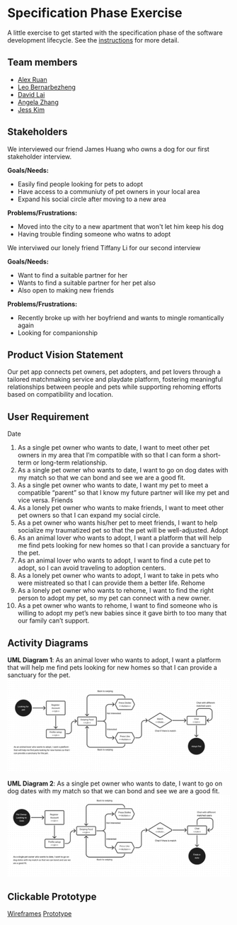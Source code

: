 # Specification Phase Exercise

A little exercise to get started with the specification phase of the software development lifecycle. See the [instructions](instructions.md) for more detail.

## Team members

- [Alex Ruan](https://github.com/axruan)
- [Leo Bernarbezheng](https://github.com/leonaurdo)
- [David Lai](https://github.com/danonymouse)
- [Angela Zhang](https://github.com/angelazzh)
- [Jess Kim](https://github.com/jessiekim0)

## Stakeholders

We interviewed our friend James Huang who owns a dog for our first stakeholder interview.

**Goals/Needs:**
- Easily find people looking for pets to adopt
- Have access to a communiuty of pet owners in your local area
- Expand his social circle after moving to a new area

**Problems/Frustrations:**
- Moved into the city to a new apartment that won't let him keep his dog
- Having trouble finding someone who watns to adopt

We interviwed our lonely friend Tiffany Li for our second interview

**Goals/Needs:**
- Want to find a suitable partner for her
- Wants to find a suitable partner for her pet also
- Also open to making new friends

**Problems/Frustrations:**
- Recently broke up with her boyfriend and wants to mingle romantically again
- Looking for companionship


## Product Vision Statement

Our pet app connects pet owners, pet adopters, and pet lovers through a tailored matchmaking service and playdate platform, fostering meaningful relationships between people and pets while supporting rehoming efforts based on compatibility and location.

## User Requirement

Date
1. As a single pet owner who wants to date, I want to meet other pet owners in my area that I’m compatible with so that I can form a short-term or long-term relationship.
2. As a single pet owner who wants to date, I want to go on dog dates with my match so that we can bond and see we are a good fit.
3. As a single pet owner who wants to date, I want my pet to meet a compatible “parent” so that I know my future partner will like my pet and vice versa.
Friends 
4. As a lonely pet owner who wants to make friends, I want to meet other pet owners so that I can expand my social circle.
5. As a pet owner who wants his/her pet to meet friends, I want to help socialize my traumatized pet so that the pet will be well-adjusted.
Adopt
6. As an animal lover who wants to adopt, I want a platform that will help me find pets looking for new homes so that I can provide a sanctuary for the pet.
7. As an animal lover who wants to adopt, I want to find a cute pet to adopt, so I can avoid traveling to adoption centers.
8. As a lonely pet owner who wants to adopt, I want to take in pets who were mistreated so that I can provide them a better life.
Rehome
9. As a lonely pet owner who wants to rehome, I want to find the right person to adopt my pet, so my pet can connect with a new owner.
10. As a pet owner who wants to rehome, I want to find someone who is willing to adopt my pet’s new babies since it gave birth to too many that our family can’t support. 


## Activity Diagrams

**UML Diagram 1**: As an animal lover who wants to adopt, I want a platform that will help me find pets looking for new homes so that I can provide a sanctuary for the pet.
<img title="uml1" alt="uml 1" src="/imgs/UML 1.png">

**UML Diagram 2**: As a single pet owner who wants to date, I want to go on dog dates with my match so that we can bond and see we are a good fit.
<img title="uml2" alt="uml 2" src="/imgs/UML 2.png">

## Clickable Prototype
[Wireframes](https://www.figma.com/design/X8x3Vdfza6610hAcy46fCp/SniffSpot?node-id=208-403&t=swQwLOuO7vak5oEq-1)
[Prototype](https://www.figma.com/proto/X8x3Vdfza6610hAcy46fCp/SniffSpot?node-id=129-309&node-type=canvas&t=6cl8n5HmEGJf4oXj-1&scaling=scale-down&content-scaling=fixed&page-id=0%3A1&starting-point-node-id=129%3A309&show-proto-sidebar=1)

